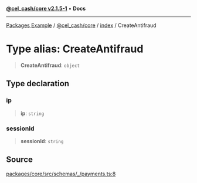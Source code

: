 [**@cel_cash/core v2.1.5-1**](../../README.md) • **Docs**

***

[Packages Example](../../../../README.md) / [@cel\_cash/core](../../README.md) / [index](../README.md) / CreateAntifraud

# Type alias: CreateAntifraud

> **CreateAntifraud**: `object`

## Type declaration

### ip

> **ip**: `string`

### sessionId

> **sessionId**: `string`

## Source

[packages/core/src/schemas/\_/payments.ts:8](https://github.com/Pyxlab/celcash/blob/a34e89ae69c9dcb41ba66226cb05c8c8b83b7cf4/packages/core/src/schemas/_/payments.ts#L8)
